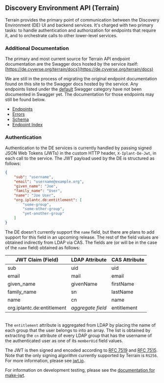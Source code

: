 ## Discovery Environment API (Terrain)

Terrain provides the primary point of communication between the Discovery Environment (DE) UI and backend services. It's charged with two primary tasks: to handle authentication and authorization for endpoints that require it, and to orchestrate calls to other lower-level services.

### Additional Documentation

The primary and most current source for Terrain API endpoint documentation
are the Swagger docs hosted by the service itself:
[https://de.cyverse.org/terrain/docs](https://de.cyverse.org/terrain/docs)

We are still in the process of migrating the original endpoint documentation found on this site to the Swagger docs hosted by the service.
Any endpoints listed under the [default](https://de.cyverse.org/terrain/docs/index.html#!/default)
Swagger category have not been documented in Swagger yet.
The documentation for those endpoints may still be found below.

* [Endpoints](endpoints)
* [Errors](errors.html)
* [Schema](schema.html)
* [Endpoint Index](endpoint-index.html)

### Authentication

Authentication to the DE services is currently handled by passing signed JSON Web Tokens (JWTs) in the custom HTTP header, `X-Iplant-De-Jwt`, in each call to the service. The JWT payload used by the DE is structured as follows:

```json
{
    "sub": "username",
    "email": "username@example.org",
    "given_name": "Joe",
    "family_name": "User",
    "name": "Joe User",
    "org.iplantc.de:entitlement": [
        "some-group",
        "some-other-group",
        "yet-another-group"
    ]
}
```

The DE doesn't currently support the `name` field, but there are plans to add support for this field in an upcoming release. The rest of the field values are obtained indirectly from LDAP via CAS. The fields are (or will be in the case of the `name` field) obtained as follows:

| JWT Claim (Field)          | LDAP Attribute    | CAS Attribute |
| -------------------------- | ----------------- | ------------- |
| sub                        | uid               | uid           |
| email                      | mail              | email         |
| given_name                 | givenName         | firstName     |
| family_name                | sn                | lastName      |
| name                       | cn                | name          |
| org.iplantc.de:entitlement | _aggregate field_ | entitlement   |

<br>The `entitlement` attribute is aggregated from LDAP by placing the name of each group that the user belongs to into an array. The list is obtained by extracting the `cn` attribute of every LDAP group that has the username of the authenticated user as one of its `memberUid` field values.

The JWT is then signed and encoded according to [RFC 7519](https://tools.ietf.org/html/rfc7519) and [RFC 7515](https://tools.ietf.org/html/rfc7515). Note that the only signing algorithm currently supported by Terrain is `RS256`. For more information, please see [jwt.io](http://jwt.io/).

For information on development testing, please see the [documentation for make-jwt](/tools/make-jwt).
